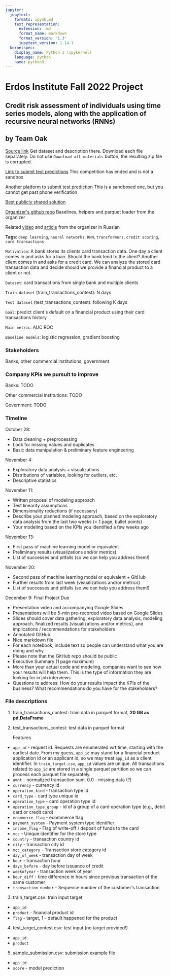 ```yaml
---
jupyter:
  jupytext:
    formats: ipynb,md
    text_representation:
      extension: .md
      format_name: markdown
      format_version: '1.3'
      jupytext_version: 1.14.1
  kernelspec:
    display_name: Python 3 (ipykernel)
    language: python
    name: python3
---
```


# Erdos Institute Fall 2022 Project

## Credit risk assessment of individuals using time series models, along with the application of recursive neural networks (RNNs)

## by Team Oak

[Source link](https://ods.ai/competitions/dl-fintech-card-transactions) Get dataset and description there. Download each file separately. Do not use `Download all materials` button, the resulting zip file is corrupted.

[Link to submit test predictions](https://ods.ai/competitions/dl-fintech-card-transactions/submissions) This competition has ended and is not a sandbox

[Another platform to submit test prediction](https://boosters.pro/championship/alfabattle2_sand/overview) This is a sandboxed one, but you cannot get past phone verification

[Best publicly shared solution](https://github.com/aizakharov94/AlfaBattle_task2)

[Organizer's github repo](https://github.com/smirnovevgeny/AlfaBattle2.0) Baselines, helpers and parquet loader from the organizer

Related [video](https://www.youtube.com/watch?v=yzV5ZQB850s) and [article](https://habr.com/ru/company/alfa/blog/551130/) from the organizer in Russian

**Tags**: `deep learning`, `neural networks`, `RNN`, `transformers`, `credit scoring`, `card transactions`


`Motivation`: A bank stores its clients card transaction data. One day a client comes in and asks for a loan. Should the bank lend to the client? Another client comes in and asks for a credit card. We can analyze the stored card transaction data and decide should we provide a financial product to a client or not.

`Dataset`: card transactions from single bank and multiple clients

`Train dataset` (train_transactions_contest): N days

`Test dataset` (test_transactions_contest): following K days

`Goal`: predict client's default on a financial product using their card transactions history

`Main metric`: AUC ROC

`Baseline models`: logistic regression, gradient boosting


### Stakeholders
Banks, other commercial institutions, government
### Company KPIs we pursuit to improve
Banks: TODO

Other commercial institutions: TODO

Government: TODO

### Timeline

October 28:
* Data cleaning + preprocessing
* Look for missing values and duplicates
* Basic data manipulation & preliminary feature engineering

November 4:
* Exploratory data analysis + visualizations
* Distributions of variables, looking for outliers, etc.
* Descriptive statistics

November 11:
* Written proposal of modeling approach
* Test linearity assumptions
* Dimensionality reductions (if necessary)
* Describe your planned modeling approach, based on the exploratory data analysis from the last two weeks (< 1 page, bullet points)
* Your modeling based on the KPIs you identified a few weeks ago

November 13:
* First pass of machine learning model or equivalent
* Preliminary results (visualizations and/or metrics)
* List of successes and pitfalls (so we can help you address them!)

November 20:
* Second pass of machine learning model or equivalent + GitHub
* Further results from last week (visualizations and/or metrics)
* List of successes and pitfalls (so we can help you address them!)

December 9: Final Project Due
* Presentation video and accompanying Google Slides
* Presentations will be 5-min pre-recorded video based on Google Slides
* Slides should cover data gathering, exploratory data analysis, modeling approach, finalized results (visualizations and/or metrics), and implications / recommendations for stakeholders
* Annotated GitHub
* Nice markdown file
* For each notebook, include text so people can understand what you are doing and why
* Please note that the GitHub repo should be public
* Executive Summary (1 page maximum)
* More than your actual code and modeling, companies want to see how your results will help them. This is the type of information they are looking for in job interviews
* Questions to address: How do your results impact the KPIs of the business? What recommendations do you have for the stakeholders?


<!-- #region -->
###  File descriptions
1. train_transactions_contest: train data in parquet format, **20 GB as pd.DataFrame**
2. test_transactions_contest: test data in parquet format

    Features

* `app_id` - request id. Requests are enumerated wrt time, starting with the earliest date. From my guess, `app_id` may stand for a financial product application id or an applicant id, so we may treat `app_id` as a client identifier. In `train_target.csv`, `app_id` values are unique. All transactions related to `app_id` are stored in a single parquet partition so we can process each parquet file separately.
* `amnt` - normalized transaction sum. 0.0 - missing data (?)
* `currency` - currency id
* `operation_kind` - transaction type id
* `card_type` - card type unique id
* `operation_type` - card operation type id
* `operation_type_group` - id of a group of a card operation type (e.g., debit card or credit card)
* `ecommerce_flag` - ecommerce flag
* `payment_system` - Payment system type identifier
* `income_flag` - Flag of write-off / deposit of funds to the card
* `mcc` - Unique identifier for the store type
* `country` - transaction country id
* `city` - transaction city id
* `mcc_category` - Transaction store category id
* `day_of_week` - transaction day of week
* `hour` - transaction hour
* `days_before` - day before issuance of credit
* `weekofyear` - transaction week of year
* `hour_diff` - time difference in hours since previous transaction of the same customer
* `transaction_number` - Sequence number of the customer's transaction


3. train_target.csv: train input target
* `app_id`
* `product` - financial product id
* `flag` - target, 1 - default happened for the product

4. test_target_contest.csv: test input (no target provided!)
* `app_id`
* `product`
5. sample_submission.csv: submission example file
* `app_id`
* `score` - model prediction
<!-- #endregion -->

```python

```

